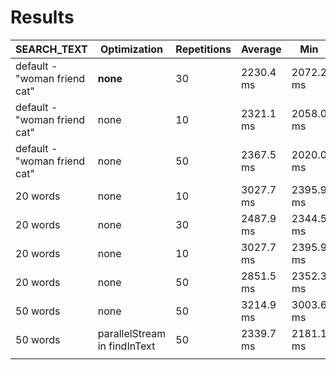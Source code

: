 # Results

| SEARCH_TEXT                  | Optimization                 | Repetitions | Average   | Min       | Max       | CPU Usage  |
| ---------------------------- | ---------------------------- | ----------- | --------- | --------- | --------- | ---------- |
| default - "woman friend cat" | **none**                     | 30          | 2230.4 ms | 2072.2 ms | 3525.0 ms | 1 Core@23% |
| default - "woman friend cat" | none                         | 10          | 2321.1 ms | 2058.0 ms | 3762.6 ms | 1 Core@23% |
| default - "woman friend cat" | none                         | 50          | 2367.5 ms | 2020.0 ms | 8696.4 ms | 1 Core@23% |
| 20 words                     | none                         | 10          | 3027.7 ms | 2395.9 ms | 6826.7 ms | 1 Core@23% |
| 20 words                     | none                         | 30          | 2487.9 ms | 2344.5 ms | 3864.3 ms | 1 Core@23% |
| 20 words                     | none                         | 10          | 3027.7 ms | 2395.9 ms | 6826.7 ms | 1 Core@23% |
| 20 words                     | none                         | 50          | 2851.5 ms | 2352.3 ms | 7974.1 ms | 1 Core@23% |
| 50 words                     | none                         | 50          | 3214.9 ms | 3003.6 ms | 4689.4 ms | 1 Core@25% |
| 50 words                     | parallelStream in findInText | 50          | 2339.7 ms | 2181.1 ms | 5894.7 ms | 4Cores@40% |
|                              |                              |             |           |           |           |            |
